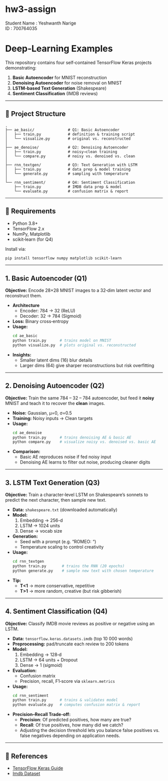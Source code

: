 # hw3-assign

Student Name : Yeshwanth Narige   
ID : 700764035

# Deep‑Learning Examples

This repository contains four self‑contained TensorFlow Keras projects demonstrating:

1. **Basic Autoencoder** for MNIST reconstruction  
2. **Denoising Autoencoder** for noise removal on MNIST  
3. **LSTM‑based Text Generation** (Shakespeare)  
4. **Sentiment Classification** (IMDB reviews)  

---

## 📁 Project Structure

```
.
├── ae_basic/               # Q1: Basic Autoencoder  
│   ├── train.py            # definition & training script  
│   └── visualize.py        # original vs. reconstructed  
│
├── ae_denoise/             # Q2: Denoising Autoencoder  
│   ├── train.py            # noisy→clean training  
│   └── compare.py          # noisy vs. denoised vs. clean  
│
├── rnn_textgen/            # Q3: Text Generation with LSTM  
│   ├── train.py            # data prep & model training  
│   └── generate.py         # sampling with temperature  
│
└── rnn_sentiment/          # Q4: Sentiment Classification  
    ├── train.py            # IMDB data prep & model  
    └── evaluate.py         # confusion matrix & report  
```

---

## 🔧 Requirements

- Python 3.8+  
- TensorFlow 2.x  
- NumPy, Matplotlib  
- scikit‑learn (for Q4)  

Install via:

```bash
pip install tensorflow numpy matplotlib scikit-learn
```

---

## 1. Basic Autoencoder (Q1)

**Objective:** Encode 28×28 MNIST images to a 32‑dim latent vector and reconstruct them.

- **Architecture**  
  - Encoder: 784 → 32 (ReLU)  
  - Decoder: 32 → 784 (Sigmoid)  
- **Loss:** Binary cross‑entropy  
- **Usage:**  
  ```bash
  cd ae_basic
  python train.py      # trains model on MNIST
  python visualize.py  # plots original vs. reconstructed
  ```
- **Insights:**  
  - Smaller latent dims (16) blur details  
  - Larger dims (64) give sharper reconstructions but risk overfitting  

---

## 2. Denoising Autoencoder (Q2)

**Objective:** Train the same 784 – 32 – 784 autoencoder, but feed it **noisy** MNIST and teach it to recover the **clean** images.

- **Noise:** Gaussian, μ=0, σ=0.5  
- **Training:** Noisy inputs → Clean targets  
- **Usage:**  
  ```bash
  cd ae_denoise
  python train.py      # trains denoising AE & basic AE
  python compare.py    # visualize noisy vs. denoised vs. basic AE
  ```
- **Comparison:**  
  - Basic AE reproduces noise if fed noisy input  
  - Denoising AE learns to filter out noise, producing cleaner digits  

---

## 3. LSTM Text Generation (Q3)

**Objective:** Train a character‑level LSTM on Shakespeare’s sonnets to predict the next character, then sample new text.

- **Data:** `shakespeare.txt` (downloaded automatically)  
- **Model:**  
  1. Embedding → 256-d  
  2. LSTM → 1024 units  
  3. Dense → vocab size  
- **Generation:**  
  - Seed with a prompt (e.g. “ROMEO: “)  
  - Temperature scaling to control creativity  
- **Usage:**  
  ```bash
  cd rnn_textgen
  python train.py       # trains the RNN (20 epochs)
  python generate.py    # sample new text with chosen temperature
  ```
- **Tip:**  
  - **T<1** → more conservative, repetitive  
  - **T>1** → more random, creative (but risk gibberish)  

---

## 4. Sentiment Classification (Q4)

**Objective:** Classify IMDB movie reviews as positive or negative using an LSTM.

- **Data:** `tensorflow.keras.datasets.imdb` (top 10 000 words)  
- **Preprocessing:** pad/truncate each review to 200 tokens  
- **Model:**  
  1. Embedding → 128‑d  
  2. LSTM → 64 units + Dropout  
  3. Dense → 1 (sigmoid)  
- **Evaluation:**  
  - Confusion matrix  
  - Precision, recall, F1‑score via `sklearn.metrics`  
- **Usage:**  
  ```bash
  cd rnn_sentiment
  python train.py      # trains & validates model
  python evaluate.py   # computes confusion matrix & report
  ```
- **Precision–Recall Trade‑off:**  
  - **Precision**: Of predicted positives, how many are true?  
  - **Recall**: Of true positives, how many did we catch?  
  - Adjusting the decision threshold lets you balance false positives vs. false negatives depending on application needs.

---

## 📖 References

- [TensorFlow Keras Guide](https://www.tensorflow.org/guide/keras)  
- [Imdb Dataset](https://www.tensorflow.org/api_docs/python/tf/keras/datasets/imdb)  
 
